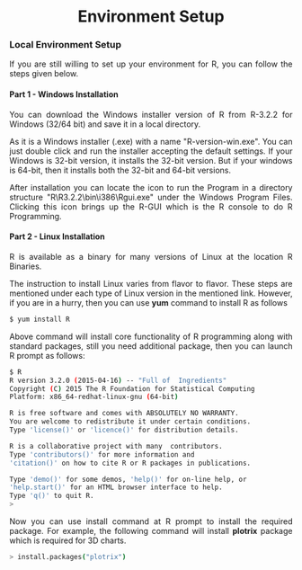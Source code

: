 <div align='justify'>

# <div align='center'>Environment Setup</div>

### Local Environment Setup

If you are still willing to set up your environment for R, you can follow the steps given below.

#### Part 1 - Windows Installation

You can download the Windows installer version of R from R-3.2.2 for Windows (32/64 bit) and save it in a local directory.

As it is a Windows installer (.exe) with a name "R-version-win.exe". You can just double click and run the installer accepting the default settings. If your Windows is 32-bit version, it installs the 32-bit version. But if your windows is 64-bit, then it installs both the 32-bit and 64-bit versions.

After installation you can locate the icon to run the Program in a directory structure "R\R3.2.2\bin\i386\Rgui.exe" under the Windows Program Files. Clicking this icon brings up the R-GUI which is the R console to do R Programming.

#### Part 2 - Linux Installation

R is available as a binary for many versions of Linux at the location R Binaries.

The instruction to install Linux varies from flavor to flavor. These steps are mentioned under each type of Linux version in the mentioned link. However, if you are in a hurry, then you can use __yum__ command to install R as follows

```bash
$ yum install R
```

Above command will install core functionality of R programming along with standard packages, still you need additional package, then you can launch R prompt as follows:

```bash
$ R
R version 3.2.0 (2015-04-16) -- "Full of  Ingredients"          
Copyright (C) 2015 The R Foundation for Statistical Computing
Platform: x86_64-redhat-linux-gnu (64-bit)

R is free software and comes with ABSOLUTELY NO WARRANTY.
You are welcome to redistribute it under certain conditions.
Type 'license()' or 'licence()' for distribution details.

R is a collaborative project with many  contributors.                    
Type 'contributors()' for more information and
'citation()' on how to cite R or R packages in publications.

Type 'demo()' for some demos, 'help()' for on-line help, or
'help.start()' for an HTML browser interface to help.
Type 'q()' to quit R.
>
```

Now you can use install command at R prompt to install the required package. For example, the following command will install __plotrix__ package which is required for 3D charts.

```bash
> install.packages("plotrix")
```

</div>